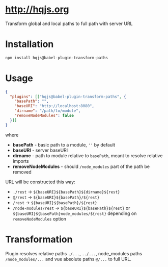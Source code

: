 # http://hqjs.org
Transform global and local paths to full path with server URL

# Installation
```sh
npm install hqjs@babel-plugin-transform-paths
```

# Usage
```json
{
  "plugins": [["hqjs@babel-plugin-transform-paths", {
    "basePath": "",
    "baseURI": "http://localhost:8080",
    "dirname": "/path/to/module",
    "removeNodeModules": false
  }]]
}
```
where
* **basePath** - basic path to a module, `''` by default
* **baseURI** - server baseURI
* **dirname** - path to module relative to `basePath`, meant to resolve relative imports
* **removeNodeModules** - should `/node_modules` part of the path be removed

URL will be constructed this way:
* `./rest` -> `${baseURI}${basePath}${dirname}${rest}`
* `@/rest` -> `${baseURI}${basePath}/${rest}`
* `/rest` -> `${baseURI}${basePath}/${rest}`
* `/node-modules/rest` -> `${baseURI}${basePath}${rest}` or `${baseURI}${basePath}node_modules/${rest}` depending on `removeNodeModules` option

# Transformation
Plugin resolves relative paths `./...`, `../...`, node_modules paths `/node_modules/...` and vue absolute paths `@/...` to full URL.
